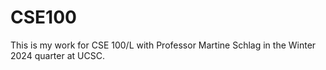 # CSE100

This is my work for CSE 100/L with Professor Martine Schlag in the Winter 2024 quarter at UCSC.
